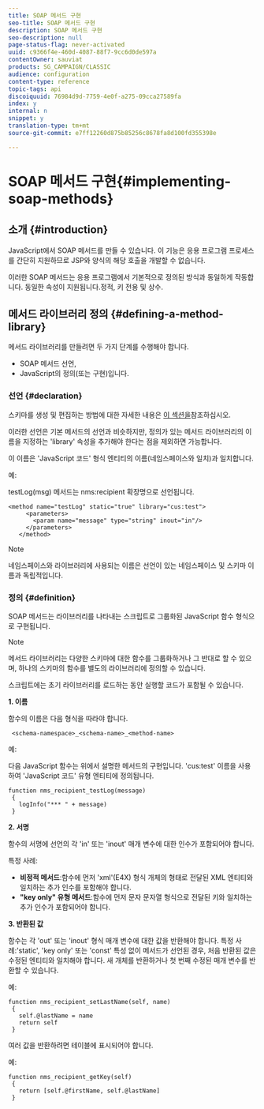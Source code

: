 ```yaml
---
title: SOAP 메서드 구현
seo-title: SOAP 메서드 구현
description: SOAP 메서드 구현
seo-description: null
page-status-flag: never-activated
uuid: c9366f4e-460d-4087-88f7-9cc6d0de597a
contentOwner: sauviat
products: SG_CAMPAIGN/CLASSIC
audience: configuration
content-type: reference
topic-tags: api
discoiquuid: 76984d9d-7759-4e0f-a275-09cca27589fa
index: y
internal: n
snippet: y
translation-type: tm+mt
source-git-commit: e7ff12260d875b85256c8678fa8d100fd355398e

---
```



# SOAP 메서드 구현{#implementing-soap-methods}

## 소개 {#introduction}

JavaScript에서 SOAP 메서드를 만들 수 있습니다. 이 기능은 응용 프로그램 프로세스를 간단히 지원하므로 JSP와 양식의 해당 호출을 개발할 수 없습니다.

이러한 SOAP 메서드는 응용 프로그램에서 기본적으로 정의된 방식과 동일하게 작동합니다. 동일한 속성이 지원됩니다.정적, 키 전용 및 상수.

## 메서드 라이브러리 정의 {#defining-a-method-library}

메서드 라이브러리를 만들려면 두 가지 단계를 수행해야 합니다.

* SOAP 메서드 선언,
* JavaScript의 정의(또는 구현)입니다.

### 선언 {#declaration}

스키마를 생성 및 편집하는 방법에 대한 자세한 내용은 [이 섹션을](../../configuration/using/about-schema-edition.md)참조하십시오.

이러한 선언은 기본 메서드의 선언과 비슷하지만, 정의가 있는 메서드 라이브러리의 이름을 지정하는 &#39;library&#39; 속성을 추가해야 한다는 점을 제외하면 가능합니다.

이 이름은 &#39;JavaScript 코드&#39; 형식 엔티티의 이름(네임스페이스와 일치)과 일치합니다.

예:

testLog(msg) 메서드는 nms:recipient 확장명으로 선언됩니다.

```
<method name="testLog" static="true" library="cus:test">
     <parameters>
       <param name="message" type="string" inout="in"/>
     </parameters>
   </method>
```

>[!NOTE]
>
>네임스페이스와 라이브러리에 사용되는 이름은 선언이 있는 네임스페이스 및 스키마 이름과 독립적입니다.

### 정의 {#definition}

SOAP 메서드는 라이브러리를 나타내는 스크립트로 그룹화된 JavaScript 함수 형식으로 구현됩니다.

>[!NOTE]
>
>메서드 라이브러리는 다양한 스키마에 대한 함수를 그룹화하거나 그 반대로 할 수 있으며, 하나의 스키마의 함수를 별도의 라이브러리에 정의할 수 있습니다.

스크립트에는 초기 라이브러리를 로드하는 동안 실행할 코드가 포함될 수 있습니다.

**1. 이름**

함수의 이름은 다음 형식을 따라야 합니다.

```
 <schema-namespace>_<schema-name>_<method-name>
```

예:

다음 JavaScript 함수는 위에서 설명한 메서드의 구현입니다. &#39;cus:test&#39; 이름을 사용하여 &#39;JavaScript 코드&#39; 유형 엔티티에 정의됩니다.

```
function nms_recipient_testLog(message)
 {
   logInfo("*** " + message)
 }
```

**2. 서명**

함수의 서명에 선언의 각 &#39;in&#39; 또는 &#39;inout&#39; 매개 변수에 대한 인수가 포함되어야 합니다.

특정 사례:

* **비정적 메서드**:함수에 먼저 &#39;xml&#39;(E4X) 형식 개체의 형태로 전달된 XML 엔티티와 일치하는 추가 인수를 포함해야 합니다.
* **&quot;key only&quot; 유형 메서드**:함수에 먼저 문자 문자열 형식으로 전달된 키와 일치하는 추가 인수가 포함되어야 합니다.

**3. 반환된 값**

함수는 각 &#39;out&#39; 또는 &#39;inout&#39; 형식 매개 변수에 대한 값을 반환해야 합니다. 특정 사례:&#39;static&#39;, &#39;key only&#39; 또는 &#39;const&#39; 특성 없이 메서드가 선언된 경우, 처음 반환된 값은 수정된 엔티티와 일치해야 합니다. 새 개체를 반환하거나 첫 번째 수정된 매개 변수를 반환할 수 있습니다.

예:

```
function nms_recipient_setLastName(self, name)
 {
   self.@lastName = name
   return self
 }
```

여러 값을 반환하려면 테이블에 표시되어야 합니다.

예:

```
function nms_recipient_getKey(self)
 {
   return [self.@firstName, self.@lastName]
 }
```


